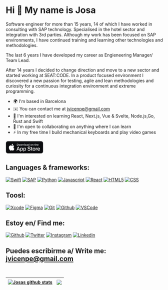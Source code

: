 Hi 👋 My name is Josa 
=============================

Software engineer for more than 15 years, 14 of which I have worked in consulting with SAP technology. Specialised in the hotel sector and integration with 3rd parties. Although my work has been focused on SAP environments, I have continued training and learning other technologies and methodologies.

The last 6 years I have developed my career as Engieneering Manager/ Team Lead.

After 14 years I decided to change direction and move to a new sector and started working at SEAT:CODE. In a product focused environment I discovered a new passion for testing, agile and lean methodologies and curiosity for a continuous integration environment and extreme programming.

* 🌍  I'm based in Barcelona 
* ✉️  You can contact me at [jvicenpe@gmail.com](mailto:jvicenpe@gmail.com) 
* 🧠  I'm interested on learning React, Next.js, Vue & Svelte, Node.js,Go, Rust and Swift 
* 🤝  I'm open to collaborating on anything where I can learn 
* ⚡  In my free time I build mechanical keyboards and play video games

[![Bullets](https://raw.githubusercontent.com/josavicente/josavicente/master/AppStore.png)](https://apps.apple.com/es/app/bullets/id1536420851)

## Languages & frameworks:
[![Swift](https://img.shields.io/badge/Swift-F05138?style=for-the-badge&logo=swift&logoColor=white)]()
[![SAP](https://img.shields.io/badge/SAP-6EB5A5?style=for-the-badge&logo=SAP&logoColor=white)]()
[![Python](https://img.shields.io/badge/Python-3776AB?style=for-the-badge&logo=Python&logoColor=white)]()
[![Javascript](https://img.shields.io/badge/Javascript-F7DF1E?style=for-the-badge&logo=Javascript&logoColor=black)]()
[![React](https://img.shields.io/badge/React-61DAFB?style=for-the-badge&logo=React&logoColor=black)]()
[![HTML5](https://img.shields.io/badge/HTML5-E34F26?style=for-the-badge&logo=html5&logoColor=white)]()
[![CSS](https://img.shields.io/badge/CSS3-1572B6?style=for-the-badge&logo=css3&logoColor=white)]()
<!---[![NodeJS](https://img.shields.io/badge/NodeJS-339933?style=for-the-badge&logo=nodedotjs&logoColor=white&labelColor=101010)]()--->
## Toosl:
[![Xcode](https://img.shields.io/badge/Xcode-1575F9?style=for-the-badge&logo=xcode&logoColor=white)]()
[![Figma](https://img.shields.io/badge/Figma-5FDED7?style=for-the-badge&logo=Figma&logoColor=black)]()
[![Git](https://img.shields.io/badge/git-F05032?style=for-the-badge&logo=git&logoColor=white)]()
[![Github](https://img.shields.io/badge/github-181717?style=for-the-badge&logo=github&logoColor=white)]()
[![VSCode](https://img.shields.io/badge/vscode-007ACC?style=for-the-badge&logo=vscode&logoColor=white)]()
<!---
## CodeWars
![Codewars](https://github.r2v.ch/codewars?user=josavicente&name=true&top_languages=true&stroke=%23BB432C)--->

## Estoy en/ Find me:
[![Github](https://img.shields.io/badge/github-A259FF?style=for-the-badge&logo=Github&logoColor=white)](https://github.com/josavicente)
[![Twitter](https://img.shields.io/badge/twitter-52A7CC?style=for-the-badge&logo=Twitter&logoColor=white)](https://twitter.com/josavicente)
[![Instagram](https://img.shields.io/badge/instagram-800733?style=for-the-badge&logo=Instagram&logoColor=white)](https://www.instagram.com/josavicente/)
[![Linkedin](https://img.shields.io/badge/Linkedin-800733?style=for-the-badge&logo=linkedin&logoColor=white)](https://www.linkedin.com/in/jvicenpe/)



## Puedes escribirme a/ Write me: <jvicenpe@gmail.com>
</br>

| <a href="https://github.com/josavicente/github-readme-stats"><img align="center" src="https://github-readme-stats.vercel.app/api?username=josavicente&show_icons=true&include_all_commits=true&theme=buefy&hide_border=true" alt="Josas github stats" /></a> | <a href="https://github.com/josavicente/github-readme-stats"><img align="center" src="https://github-readme-stats.vercel.app/api/top-langs/?username=josavicente&layout=compact&theme=buefy&hide_border=true" /></a> |
| ------------- | ------------- |
